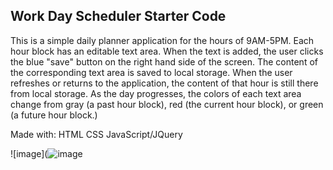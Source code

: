 ## Work Day Scheduler Starter Code

This is a simple daily planner application for the hours of 9AM-5PM. Each hour block has an editable text area. When the text is added, the user clicks the blue "save" button on the right hand side of the screen. The content of the corresponding text area is saved to local storage. When the user refreshes or returns to the application, the content of that hour is still there from local storage. As the day progresses, the colors of each text area change from gray (a past hour block), red (the current hour block), or green (a future hour block.)

Made with:
HTML
CSS
JavaScript/JQuery


![image](![image](https://user-images.githubusercontent.com/25352227/115788309-113d2900-a389-11eb-863b-3f91ffdb3201.png)
